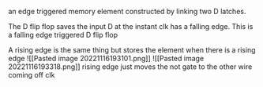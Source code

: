 an edge triggered memory element constructed by linking two D latches.

The D flip flop saves the input D at the instant clk has a falling edge. This is a falling edge triggered D flip flop

A rising edge is the same thing but stores the element when there is a rising edge
![[Pasted image 20221116193101.png]]
![[Pasted image 20221116193318.png]]
rising edge just moves the not gate to the other wire coming off clk